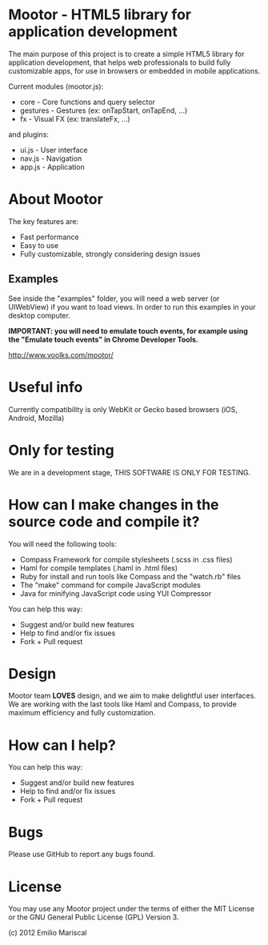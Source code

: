 
# Mootor - HTML5 library for application development

The main purpose of this project is to create a simple HTML5 library for application development, that helps web professionals to build fully customizable apps, for use in browsers or embedded in mobile applications.

Current modules (mootor.js):

* core - Core functions and query selector
* gestures - Gestures (ex: onTapStart, onTapEnd, ...)
* fx - Visual FX (ex: translateFx, ...)

and plugins:

* ui.js - User interface
* nav.js - Navigation
* app.js - Application

# About Mootor

The key features are:

* Fast performance
* Easy to use
* Fully customizable, strongly considering design issues

## Examples

See inside the "examples" folder, you will need a web server (or UIWebView) if you want to load views. In order to run this examples in your desktop computer.

**IMPORTANT: you will need to emulate touch events, for example using the "Emulate touch events" in Chrome Developer Tools.**

http://www.voolks.com/mootor/

# Useful info

Currently compatibility is only WebKit or Gecko based browsers (iOS, Android, Mozilla)

# Only for testing

We are in a development stage, THIS SOFTWARE IS ONLY FOR TESTING.

# How can I make changes in the source code and compile it?

You will need the following tools:

* Compass Framework for compile stylesheets (.scss in .css files)
* Haml for compile templates (.haml in .html files)
* Ruby for install and run tools like Compass and the "watch.rb" files
* The "make" command for compile JavaScript modules
* Java for minifying JavaScript code using YUI Compressor 

You can help this way:

* Suggest and/or build new features
* Help to find and/or fix issues
* Fork + Pull request

# Design

Mootor team **LOVES** design, and we aim to make delightful user interfaces. 
We are working with the last tools like Haml and Compass, to provide maximum 
efficiency and fully customization.

# How can I help?

You can help this way:

* Suggest and/or build new features
* Help to find and/or fix issues
* Fork + Pull request

# Bugs

Please use GitHub to report any bugs found. 

# License

You may use any Mootor project under the terms of either the MIT License or the GNU General Public License (GPL) Version 3.

(c) 2012 Emilio Mariscal
